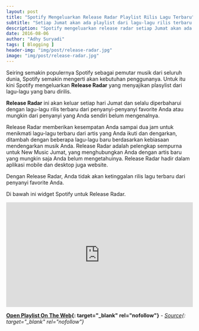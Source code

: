 ```yaml
---
layout: post
title: "Spotify Mengeluarkan Release Radar Playlist Rilis Lagu Terbaru"
subtitle: "Setiap Jumat akan ada playlist dari lagu-lagu rilis terbaru."
description: "Spotify mengeluarkan release radar setiap Jumat akan ada playlist dari lagu-lagu rilis terbaru."
date: 2016-08-06
author: "Adhy Suryadi"
tags: [ Blogging ]
header-img: "img/post/release-radar.jpg"
image: "img/post/release-radar.jpg"
---
```


Seiring semakin populernya Spotify sebagai pemutar musik dari seluruh dunia, Spotify semakin mengerti akan kebutuhan penggunanya. Untuk itu kini Spotify mengeluarkan **Release Radar** yang menyajikan plasylist dari lagu-lagu yang baru dirilis.

**Release Radar** ini akan keluar setiap hari Jumat dan selalu diperbaharui dengan lagu-lagu rilis terbaru dari penyanyi-penyanyi favorite Anda atau mungkin dari penyanyi yang Anda sendiri belum mengenalnya.

Release Radar memberikan kesempatan Anda sampai dua jam untuk menikmati lagu-lagu terbaru dari artis yang Anda ikuti dan dengarkan, ditambah dengan beberapa lagu-lagu baru berdasarkan kebiasaan mendengarkan musik Anda. Release Radar adalah pelengkap sempurna untuk New Music Jumat, yang menghubungkan Anda dengan artis baru yang mungkin saja Anda belum mengetahuinya. Release Radar hadir dalam aplikasi mobile dan desktop juga website.

Dengan Release Radar, Anda tidak akan ketinggalan rilis lagu terbaru dari penyanyi favorite Anda.

Di bawah ini widget Spotify untuk Release Radar.

<div style="text-align:center;margin:0 auto;width:100%;"><div style="position:relative;padding-bottom:56.25%;height:0;overflow:hidden;margin:0;"><iframe src="https://embed.spotify.com/?uri=spotify%3Auser%3Aspotify%3Aplaylist%3A37i9dQZEVXbcrUfXWtsKxA" style="border:0;position:absolute;top:0;left:0;width:100%;height:100%;" allowfullscreen></iframe></div></div>

**[Open Playlist On The Web](https://open.spotify.com/user/spotify/playlist/37i9dQZEVXbcrUfXWtsKxA "Open Playlist On The Web"){: target="_blank" rel="nofollow"}** - *[Source](https://news.spotify.com/us/2016/08/05/release-radar-your-personalized-playlist-of-the-newest-releases/ "Source"){: target="_blank" rel="nofollow"}*
